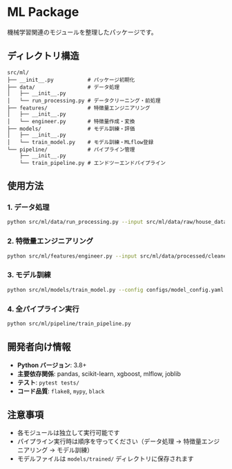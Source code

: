 # ML Package

機械学習関連のモジュールを整理したパッケージです。

## ディレクトリ構造

```
src/ml/
├── __init__.py           # パッケージ初期化
├── data/                 # データ処理
│   ├── __init__.py
│   └── run_processing.py # データクリーニング・前処理
├── features/             # 特徴量エンジニアリング
│   ├── __init__.py
│   └── engineer.py       # 特徴量作成・変換
├── models/               # モデル訓練・評価
│   ├── __init__.py
│   └── train_model.py    # モデル訓練・MLflow登録
└── pipeline/             # パイプライン管理
    ├── __init__.py
    └── train_pipeline.py # エンドツーエンドパイプライン
```

## 使用方法

### 1. データ処理
```bash
python src/ml/data/run_processing.py --input src/ml/data/raw/house_data.csv --output src/ml/data/processed/cleaned_house_data.csv
```

### 2. 特徴量エンジニアリング
```bash
python src/ml/features/engineer.py --input src/ml/data/processed/cleaned_house_data.csv --output src/ml/data/processed/featured_house_data.csv --preprocessor src/ml/models/trained/preprocessor.pkl
```

### 3. モデル訓練
```bash
python src/ml/models/train_model.py --config configs/model_config.yaml --data src/ml/data/processed/featured_house_data.csv --models-dir src/ml/models
```

### 4. 全パイプライン実行
```bash
python src/ml/pipeline/train_pipeline.py
```

## 開発者向け情報

- **Python バージョン**: 3.8+
- **主要依存関係**: pandas, scikit-learn, xgboost, mlflow, joblib
- **テスト**: `pytest tests/`
- **コード品質**: `flake8`, `mypy`, `black`

## 注意事項

- 各モジュールは独立して実行可能です
- パイプライン実行時は順序を守ってください（データ処理 → 特徴量エンジニアリング → モデル訓練）
- モデルファイルは `models/trained/` ディレクトリに保存されます 